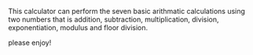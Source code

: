 This calculator can perform the seven basic arithmatic calculations using two numbers
that is addition, subtraction, multiplication, division, exponentiation, modulus and floor division.

please enjoy!
